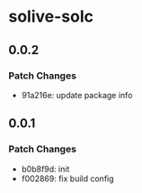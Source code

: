 # solive-solc

## 0.0.2

### Patch Changes

- 91a216e: update package info

## 0.0.1

### Patch Changes

- b0b8f9d: init
- f002869: fix build config
